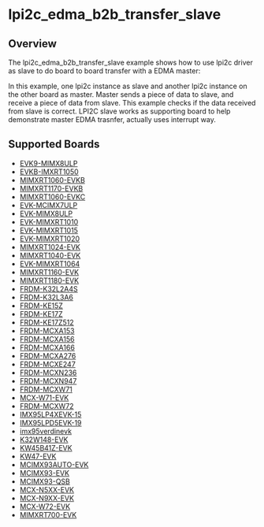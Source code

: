 # lpi2c_edma_b2b_transfer_slave

## Overview
The lpi2c_edma_b2b_transfer_slave example shows how to use lpi2c driver as slave to do board to board transfer 
with a EDMA master:

In this example, one lpi2c instance as slave and another lpi2c instance on the other board as master. Master sends a 
piece of data to slave, and receive a piece of data from slave. This example checks if the data received from 
slave is correct. LPI2C slave works as supporting board to help demonstrate master EDMA trasnfer, actually uses interrupt
way.

## Supported Boards
- [EVK9-MIMX8ULP](../../../../_boards/evk9mimx8ulp/driver_examples/lpi2c/edma_b2b_transfer/slave/example_board_readme.md)
- [EVKB-IMXRT1050](../../../../_boards/evkbimxrt1050/driver_examples/lpi2c/edma_b2b_transfer/slave/example_board_readme.md)
- [MIMXRT1060-EVKB](../../../../_boards/evkbmimxrt1060/driver_examples/lpi2c/edma_b2b_transfer/slave/example_board_readme.md)
- [MIMXRT1170-EVKB](../../../../_boards/evkbmimxrt1170/driver_examples/lpi2c/edma_b2b_transfer/slave/example_board_readme.md)
- [MIMXRT1060-EVKC](../../../../_boards/evkcmimxrt1060/driver_examples/lpi2c/edma_b2b_transfer/slave/example_board_readme.md)
- [EVK-MCIMX7ULP](../../../../_boards/evkmcimx7ulp/driver_examples/lpi2c/edma_b2b_transfer/slave/example_board_readme.md)
- [EVK-MIMX8ULP](../../../../_boards/evkmimx8ulp/driver_examples/lpi2c/edma_b2b_transfer/slave/example_board_readme.md)
- [EVK-MIMXRT1010](../../../../_boards/evkmimxrt1010/driver_examples/lpi2c/edma_b2b_transfer/slave/example_board_readme.md)
- [EVK-MIMXRT1015](../../../../_boards/evkmimxrt1015/driver_examples/lpi2c/edma_b2b_transfer/slave/example_board_readme.md)
- [EVK-MIMXRT1020](../../../../_boards/evkmimxrt1020/driver_examples/lpi2c/edma_b2b_transfer/slave/example_board_readme.md)
- [MIMXRT1024-EVK](../../../../_boards/evkmimxrt1024/driver_examples/lpi2c/edma_b2b_transfer/slave/example_board_readme.md)
- [MIMXRT1040-EVK](../../../../_boards/evkmimxrt1040/driver_examples/lpi2c/edma_b2b_transfer/slave/example_board_readme.md)
- [EVK-MIMXRT1064](../../../../_boards/evkmimxrt1064/driver_examples/lpi2c/edma_b2b_transfer/slave/example_board_readme.md)
- [MIMXRT1160-EVK](../../../../_boards/evkmimxrt1160/driver_examples/lpi2c/edma_b2b_transfer/slave/example_board_readme.md)
- [MIMXRT1180-EVK](../../../../_boards/evkmimxrt1180/driver_examples/lpi2c/edma_b2b_transfer/slave/example_board_readme.md)
- [FRDM-K32L2A4S](../../../../_boards/frdmk32l2a4s/driver_examples/lpi2c/edma_b2b_transfer/slave/example_board_readme.md)
- [FRDM-K32L3A6](../../../../_boards/frdmk32l3a6/driver_examples/lpi2c/edma_b2b_transfer/slave/example_board_readme.md)
- [FRDM-KE15Z](../../../../_boards/frdmke15z/driver_examples/lpi2c/edma_b2b_transfer/slave/example_board_readme.md)
- [FRDM-KE17Z](../../../../_boards/frdmke17z/driver_examples/lpi2c/edma_b2b_transfer/slave/example_board_readme.md)
- [FRDM-KE17Z512](../../../../_boards/frdmke17z512/driver_examples/lpi2c/edma_b2b_transfer/slave/example_board_readme.md)
- [FRDM-MCXA153](../../../../_boards/frdmmcxa153/driver_examples/lpi2c/edma_b2b_transfer/slave/example_board_readme.md)
- [FRDM-MCXA156](../../../../_boards/frdmmcxa156/driver_examples/lpi2c/edma_b2b_transfer/slave/example_board_readme.md)
- [FRDM-MCXA166](../../../../_boards/frdmmcxa166/driver_examples/lpi2c/edma_b2b_transfer/slave/example_board_readme.md)
- [FRDM-MCXA276](../../../../_boards/frdmmcxa276/driver_examples/lpi2c/edma_b2b_transfer/slave/example_board_readme.md)
- [FRDM-MCXE247](../../../../_boards/frdmmcxe247/driver_examples/lpi2c/edma_b2b_transfer/slave/example_board_readme.md)
- [FRDM-MCXN236](../../../../_boards/frdmmcxn236/driver_examples/lpi2c/edma_b2b_transfer/slave/example_board_readme.md)
- [FRDM-MCXN947](../../../../_boards/frdmmcxn947/driver_examples/lpi2c/edma_b2b_transfer/slave/example_board_readme.md)
- [FRDM-MCXW71](../../../../_boards/frdmmcxw71/driver_examples/lpi2c/edma_b2b_transfer/slave/example_board_readme.md)
- [MCX-W71-EVK](../../../../_boards/mcxw71evk/driver_examples/lpi2c/edma_b2b_transfer/slave/example_board_readme.md)
- [FRDM-MCXW72](../../../../_boards/frdmmcxw72/driver_examples/lpi2c/edma_b2b_transfer/slave/example_board_readme.md)
- [IMX95LP4XEVK-15](../../../../_boards/imx95lp4xevk15/driver_examples/lpi2c/edma_b2b_transfer/slave/example_board_readme.md)
- [IMX95LPD5EVK-19](../../../../_boards/imx95lpd5evk19/driver_examples/lpi2c/edma_b2b_transfer/slave/example_board_readme.md)
- [imx95verdinevk](../../../../_boards/imx95verdinevk/driver_examples/lpi2c/edma_b2b_transfer/slave/example_board_readme.md)
- [K32W148-EVK](../../../../_boards/k32w148evk/driver_examples/lpi2c/edma_b2b_transfer/slave/example_board_readme.md)
- [KW45B41Z-EVK](../../../../_boards/kw45b41zevk/driver_examples/lpi2c/edma_b2b_transfer/slave/example_board_readme.md)
- [KW47-EVK](../../../../_boards/kw47evk/driver_examples/lpi2c/edma_b2b_transfer/slave/example_board_readme.md)
- [MCIMX93AUTO-EVK](../../../../_boards/mcimx93autoevk/driver_examples/lpi2c/edma_b2b_transfer/slave/example_board_readme.md)
- [MCIMX93-EVK](../../../../_boards/mcimx93evk/driver_examples/lpi2c/edma_b2b_transfer/slave/example_board_readme.md)
- [MCIMX93-QSB](../../../../_boards/mcimx93qsb/driver_examples/lpi2c/edma_b2b_transfer/slave/example_board_readme.md)
- [MCX-N5XX-EVK](../../../../_boards/mcxn5xxevk/driver_examples/lpi2c/edma_b2b_transfer/slave/example_board_readme.md)
- [MCX-N9XX-EVK](../../../../_boards/mcxn9xxevk/driver_examples/lpi2c/edma_b2b_transfer/slave/example_board_readme.md)
- [MCX-W72-EVK](../../../../_boards/mcxw72evk/driver_examples/lpi2c/edma_b2b_transfer/slave/example_board_readme.md)
- [MIMXRT700-EVK](../../../../_boards/mimxrt700evk/driver_examples/lpi2c/edma_b2b_transfer/slave/example_board_readme.md)
